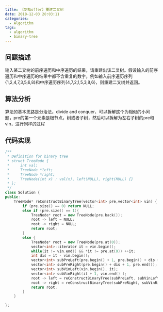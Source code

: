 ```yaml
---
title: 【剑指offer】重建二叉树
date: 2018-12-03 20:03:11
categories:
  - Algorithm
tags:
  - algorithm
  - binary-tree
---
```


## 问题描述

输入某二叉树的前序遍历和中序遍历的结果，请重建出该二叉树。假设输入的前序遍历和中序遍历的结果中都不含重复的数字。例如输入前序遍历序列{1,2,4,7,3,5,6,8}和中序遍历序列{4,7,2,1,5,3,8,6}，则重建二叉树并返回。



## 算法分析

算法的基本思路是分治法，divide and conquer，可以拆解这个为相似的小问题，pre的第一个元素是根节点，树或者子树，然后可以拆解为左右子树的pre和vin，进行同样的过程



## 代码实现

~~~cpp
/**
 * Definition for binary tree
 * struct TreeNode {
 *     int val;
 *     TreeNode *left;
 *     TreeNode *right;
 *     TreeNode(int x) : val(x), left(NULL), right(NULL) {}
 * };
 */
class Solution {
public:
    TreeNode* reConstructBinaryTree(vector<int> pre,vector<int> vin) {
		if (pre.size() == 0) return NULL;
        else if (pre.size() == 1){
            TreeNode* root = new TreeNode(pre.back());
            root -> left = NULL;
            root -> right = NULL;
            return root;
        }
        else {
            TreeNode* root = new TreeNode(pre.at(0));
            vector<int>::iterator it = vin.begin();
            while(it != vin.end() && *it != pre.at(0)) ++it;
            int dis = it - vin.begin();
            vector<int> subPreLeft(pre.begin() + 1, pre.begin() + dis + 1);
            vector<int> subPreRight(pre.begin() + dis + 1, pre.end());
            vector<int> subVinLeft(vin.begin(), it);
            vector<int> subVinRight(it + 1, vin.end() );
            root -> left = reConstructBinaryTree(subPreLeft, subVinLeft);
            root -> right = reConstructBinaryTree(subPreRight, subVinRight);
            return root;
        }
    }
    
};
~~~



